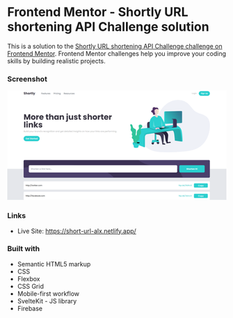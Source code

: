 # Frontend Mentor - Shortly URL shortening API Challenge solution

This is a solution to the [Shortly URL shortening API Challenge challenge on Frontend Mentor](https://www.frontendmentor.io/challenges/url-shortening-api-landing-page-2ce3ob-G). Frontend Mentor challenges help you improve your coding skills by building realistic projects.

### Screenshot

![](./static/shortly.png)

### Links

- Live Site: https://short-url-alx.netlify.app/

### Built with

- Semantic HTML5 markup
- CSS
- Flexbox
- CSS Grid
- Mobile-first workflow
- SvelteKit - JS library
- Firebase

